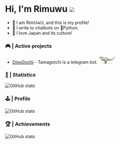 # Hi, I'm Rimuwu <img src="https://media.giphy.com/media/hvRJCLFzcasrR4ia7z/giphy.gif" width="30">

- 🍡 I am RimUwU, and this is my profile!
- 🤖 I write to chatbots on 🐍Python.
- 🎍 I love Japan and its culture!

### 🎮 | Active projects

- [DinoGochi](https://github.com/Rimuwu/DinoGochi) - Tamagotchi is a telegram bot. <img src="images/dino.png" width="55">

### 🎋 | Statistics
![GitHub stats](https://github-readme-stats.vercel.app/api?username=rimuwu&count_private=true&theme=tokyonight&show_icons=true&custom_title=Rimuwu )

### 🕹 | Profile

![GitHub stats](https://github-profile-summary-cards.vercel.app/api/cards/profile-details?username=Rimuwu&theme=github_dark )

### 🏆 | Achievements

![GitHub stats](https://github-profile-trophy.vercel.app/?username=Rimuwu&margin-w=5&theme=radical)
